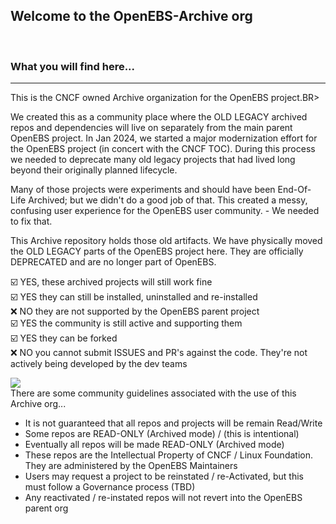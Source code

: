 ## Welcome to the OpenEBS-Archive org
<BR>

### What you will find here...
---
This is the CNCF owned Archive organization for the OpenEBS project.BR>

We created this as a community place where the OLD LEGACY archived repos and dependencies will live on separately from the main parent OpenEBS project. In Jan 2024, we started a major modernization effort for the OpenEBS project (in concert with the CNCF TOC). During this process we needed to deprecate many old legacy projects that had lived long beyond their originally planned lifecycle. <BR>

Many of those projects were experiments and should have been End-Of-Life Archived; but we didn't do a good job of that. This created a messy, confusing user experience for the OpenEBS user community. - We needed to fix that. <BR>

This Archive repository holds those old artifacts. We have physically moved the OLD LEGACY parts of the OpenEBS project here. They are officially DEPRECATED and are no longer part of OpenEBS. <BR>

☑️ YES, these archived projects will still work fine <BR>
☑️ YES they can still be installed, uninstalled and re-installed <BR>
❌ NO they are not supported by the OpenEBS parent project <BR>
☑️ YES the community is still active and supporting them <BR>
☑️ YES they can be forked <BR>
❌ NO you cannot submit ISSUES and PR's against the code. They're not actively being developed by the dev teams <BR>


![](https://github.com/openebs-archive/community/blob/main/images/openebs_github_project-structure_april2024.png)
<BR>
There are some community guidelines associated with the use of this Archive org...
- It is not guaranteed that all repos and projects will be remain Read/Write
- Some repos are READ-ONLY (Archived mode) / (this is intentional)
- Eventually all repos will be made READ-ONLY (Archived mode)
- These repos are the Intellectual Property of CNCF / Linux Foundation. They are administered by the OpenEBS Maintainers
- Users may request a project to be reinstated / re-Activated, but this must follow a Governance process (TBD)
- Any reactivated / re-instated repos will not revert into the OpenEBS parent org

